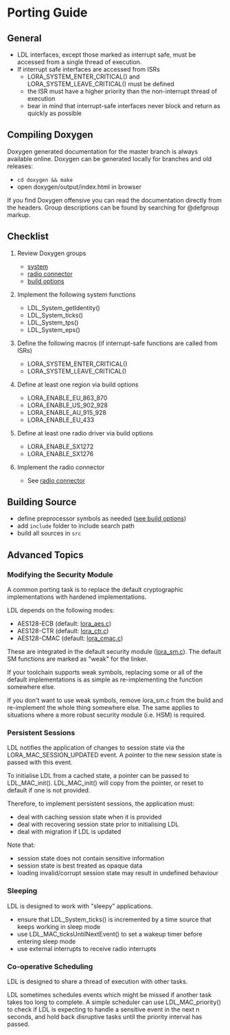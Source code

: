 Porting Guide
=============

## General

- LDL interfaces, except those marked as interrupt safe, must be accessed from a single thread of execution. 
- If interrupt safe interfaces are accessed from ISRs
    - LORA_SYSTEM_ENTER_CRITICAL() and LORA_SYSTEM_LEAVE_CRITICAL() must be defined
    - the ISR must have a higher priority than the non-interrupt thread of execution
    - bear in mind that interrupt-safe interfaces never block and return as quickly as possible

## Compiling Doxygen

Doxygen generated documentation for the master branch is always available
online. Doxygen can be generated locally for branches and old releases:

- `cd doxygen && make`
- open doxygen/output/index.html in browser

If you find Doxygen offensive you can read the documentation directly
from the headers. Group descriptions can be found by searching 
for @defgroup markup.

## Checklist

1. Review Doxygen groups

    - [system](https://cjhdev.github.io/lora_device_lib_api/group__ldl__system.html)
    - [radio connector](https://cjhdev.github.io/lora_device_lib_api/group__ldl__radio__connector.html)
    - [build options](https://cjhdev.github.io/lora_device_lib_api/group__ldl__build__options.html)

2. Implement the following system functions

    - LDL_System_getIdentity()
    - LDL_System_ticks()
    - LDL_System_tps()
    - LDL_System_eps()

3. Define the following macros (if interrupt-safe functions are called from ISRs)

    - LORA_SYSTEM_ENTER_CRITICAL()
    - LORA_SYSTEM_LEAVE_CRITICAL()

4. Define at least one region via build options

    - LORA_ENABLE_EU_863_870
    - LORA_ENABLE_US_902_928
    - LORA_ENABLE_AU_915_928
    - LORA_ENABLE_EU_433

5. Define at least one radio driver via build options

    - LORA_ENABLE_SX1272
    - LORA_ENABLE_SX1276

6. Implement the radio connector

    - See [radio connector](https://cjhdev.github.io/lora_device_lib_api/group__ldl__radio__connector.html)

## Building Source

- define preprocessor symbols as needed ([see build options](https://cjhdev.github.io/lora_device_lib_api/group__ldl__build__options.html))
- add `include` folder to include search path
- build all sources in `src`

## Advanced Topics

### Modifying the Security Module

A common porting task is to replace the default cryptographic implementations with
hardened implementations.

LDL depends on the following modes:

- AES128-ECB (default: [lora_aes.c](src/lora_aes.c))
- AES128-CTR (default: [lora_ctr.c](src/lora_aes.c))
- AES128-CMAC (default: [lora_cmac.c](src/lora_aes.c))

These are integrated in the default security module ([lora_sm.c](src/lora_sm.c)). The default SM
functions are marked as "weak" for the linker.

If your toolchain supports weak symbols, replacing some or all of the
default implementations is as simple as re-implementing the function
somewhere else.

If you don't want to use weak symbols, remove lora_sm.c
from the build and re-implement the whole thing somewhere else. 
The same applies to situations where a more robust security 
module (i.e. HSM) is required.

### Persistent Sessions

LDL notifies the application of changes to session state
via the LORA_MAC_SESSION_UPDATED event. A pointer to the new session
state is passed with this event.

To initialise LDL from a cached state, a pointer can be passed 
to LDL_MAC_init(). LDL_MAC_init() will copy from the pointer, or reset
to default if one is not provided.

Therefore, to implement persistent sessions, the application must: 

- deal with caching session state when it is provided
- deal with recovering session state prior to initialising LDL
- deal with migration if LDL is updated

Note that:

- session state does not contain sensitive information
- session state is best treated as opaque data
- loading invalid/corrupt session state may result in undefined behaviour

### Sleeping

LDL is designed to work with "sleepy" applications.

- ensure that LDL_System_ticks() is incremented by a time source
that keeps working in sleep mode
- use LDL_MAC_ticksUntilNextEvent() to set a wakeup timer before entering sleep mode
- use external interrupts to receive radio interrupts

### Co-operative Scheduling

LDL is designed to share a thread of execution with other tasks.

LDL sometimes schedules events which might be missed if another task 
takes too long to complete. A simple scheduler can use 
LDL_MAC_priority() to check if LDL is expecting to handle a sensitive 
event in the next n seconds, and hold back disruptive tasks
until the priority interval has passed.
